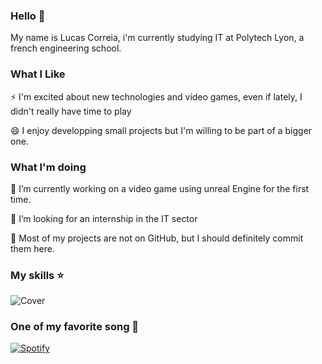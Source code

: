 ### Hello 👋

My name is Lucas Correia, i'm currently studying IT at Polytech Lyon, a french engineering school. 

### What I Like

⚡ I'm excited about new technologies and video games, even if lately, I didn't really have time to play

😄 I enjoy developping small projects but I'm willing to be part of a bigger one.

### What I'm doing

🔭 I’m currently working on a video game using unreal Engine for the first time.

🤔 I’m looking for an internship in the IT sector

🌱 Most of my projects are not on GitHub, but I should definitely commit them here.

### My skills ⭐
![Cover](https://github.com/MeneldiI/MeneldiI/blob/main/Skills.png)

### One of my favorite song 🎵

[![Spotify](https://github.com/MeneldiI/MeneldiI/blob/main/image_2021-07-05_171043.png)](https://open.spotify.com/track/0ufCBxOl6vL8Yhcu2Jl2a4?si=190437e669c24fe1)

<!--
**MeneldiI/MeneldiI** is a ✨ _special_ ✨ repository because its `README.md` (this file) appears on your GitHub profile.

Here are some ideas to get you started:

- 🔭 I’m currently working on ...
- 🌱 I’m currently learning ...
- 👯 I’m looking to collaborate on ...
- 🤔 I’m looking for help with ...
- 💬 Ask me about ...
- 📫 How to reach me: ...
- 😄 Pronouns: ...
- ⚡ Fun fact: ...
-->
